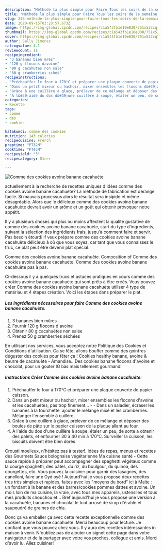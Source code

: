 ```yaml
---
description: "Méthode la plus simple pour Faire Tous les soirs de la semaine Comme des cookies avoine banane cacahuète"
title: "Méthode la plus simple pour Faire Tous les soirs de la semaine Comme des cookies avoine banane cacahuète"
slug: 248-methode-la-plus-simple-pour-faire-tous-les-soirs-de-la-semaine-comme-des-cookies-avoine-banane-cacahuete
date: 2020-09-15T03:28:57.673Z
image: https://img-global.cpcdn.com/recipes/c1a543fb1e10e830/751x532cq70/comme-des-cookies-avoine-banane-cacahuete-photo-principale-de-la-recette.jpg
thumbnail: https://img-global.cpcdn.com/recipes/c1a543fb1e10e830/751x532cq70/comme-des-cookies-avoine-banane-cacahuete-photo-principale-de-la-recette.jpg
cover: https://img-global.cpcdn.com/recipes/c1a543fb1e10e830/751x532cq70/comme-des-cookies-avoine-banane-cacahuete-photo-principale-de-la-recette.jpg
author: Sally Jimenez
ratingvalue: 4.1
reviewcount: 11
recipeingredient:
- "3 bananes bien mres"
- "120 g flocons davoine"
- "80 g cacahutes non sale"
- "50 g cramberries sches"
recipeinstructions:
- "Préchauffer le four à 170°C et préparer une plaque couverte de papier cuisson."
- "Dans un petit mixeur ou hachoir, mixer ensembles les flocons d&#39;avoine et les cacahuètes, pas trop finement...  Dans un saladier, écraser les bananes à la fourchette, ajouter le mélange mixé et les cramberries. Mélanger l&#39;ensemble à cuillère."
- "Grâce à une cuillère à glace, prélever de ce mélange et déposer des boules de pâte sur le papier cuisson de la plaque allant au four."
- "A l&#39;aide du dos d&#39;une cuillère à soupe, étaler un peu, de sorte a obtenir des palets, et enfourner 30 à 40 min à 170°C. Surveiller la cuisson, les biscuits doivent être bien dorés."
categories:
- Recette
tags:
- comme
- des
- cookies

katakunci: comme des cookies 
nutrition: 143 calories
recipecuisine: French
preptime: "PT32M"
cooktime: "PT43M"
recipeyield: "3"
recipecategory: Dîner

---
```



![Comme des cookies avoine banane cacahuète](https://img-global.cpcdn.com/recipes/c1a543fb1e10e830/751x532cq70/comme-des-cookies-avoine-banane-cacahuete-photo-principale-de-la-recette.jpg)

actuellement à la recherche de recettes uniques d'idées comme des cookies avoine banane cacahuète? La méthode de fabrication est dérange facile. Si mauvais processus alors le résultat sera insipide et même désagréable. Alors que le délicieux comme des cookies avoine banane cacahuète devrait avoir un arôme et un goût qui obtenir provoquer notre appétit.

Il y a plusieurs choses qui plus ou moins affectent la qualité gustative de comme des cookies avoine banane cacahuète, start du type d'ingrédients, suivant la sélection des ingrédients frais, jusqu'à comment faire et servir. Pas besoin étourdi if veux prépare comme des cookies avoine banane cacahuète délicieux à où que vous soyez, car tant que vous connaissez le truc, ce plat peut être devenir plat spécial.

Comme des cookies avoine banane cacahuète. Composition of Comme des cookies avoine banane cacahuète. Comme des cookies avoine banane cacahuète pas à pas.


Ci-dessous il y a quelques trucs et astuces pratiques en cours comme des cookies avoine banane cacahuète qui sont prêts à être créés. Vous pouvez créer Comme des cookies avoine banane cacahuète utiliser 4 type de matériau et 4 étapes création. Voici les étapes dans préparer le plat.

<!--inarticleads1-->

##### Les ingrédients nécessaires pour faire Comme des cookies avoine banane cacahuète:

1.  3 bananes bien mûres
1. Fournir 120 g flocons d&#39;avoine
1. Obtenir 80 g cacahuètes non salée
1. Prenez 50 g cramberries séchées


En utilisant nos services, vous acceptez notre Politique des Cookies et Conditions d&#39;utilisation. Ca se fête, allons bouffer comme des goinfres déguster des cookies pour fêter ça ! Cookies healthy banane, avoine &amp; beurre de cacahuète - Amandise.. Des cookies banane flocons d&#39;avoine et chocolat, pour un gouter IG bas mais tellement gourmand! 

<!--inarticleads2-->

##### Instructions Créer Comme des cookies avoine banane cacahuète:

1. Préchauffer le four à 170°C et préparer une plaque couverte de papier cuisson.
1. Dans un petit mixeur ou hachoir, mixer ensembles les flocons d&#39;avoine et les cacahuètes, pas trop finement... -  - Dans un saladier, écraser les bananes à la fourchette, ajouter le mélange mixé et les cramberries. Mélanger l&#39;ensemble à cuillère.
1. Grâce à une cuillère à glace, prélever de ce mélange et déposer des boules de pâte sur le papier cuisson de la plaque allant au four.
1. A l&#39;aide du dos d&#39;une cuillère à soupe, étaler un peu, de sorte a obtenir des palets, et enfourner 30 à 40 min à 170°C. Surveiller la cuisson, les biscuits doivent être bien dorés.


Crousti moelleux, n&#39;hésitez pas à tester!. Idées de repas, menus et recettes des Gourmets Sauce bolognaise végétarienne Ma cuisine santé - Cette sauce rapide à préparer peut accompagner des spaghetti végétaux comme la courge spaghetti, des pâtes, du riz, du boulgour, du quinoa, des courgettes, etc. Vous pouvez la cuisiner pour garnir des lasagnes, des canelloni, faire une Oyé oyé ! Aujourd&#39;hui je vous propose deux recettes très très simples et rapides, faites avec les &#34;moyens du bord&#34; ici à Malte : un fondant à la banane et des barres/cookies pommes dattes et avoine. Un mois loin de ma cuisine, la vraie, avec tous mes appareils, ustensiles et tous mes produits chouchou et… Bref aujourd&#39;hui je vous propose une version à la cacahuète, bananes et chocolat le tout arrosé de sirop d&#39;érable et saupoudré de graines de chia. 


Donc ça va emballer ça avec cette recette exceptionnelle comme des cookies avoine banane cacahuète. Merci beaucoup pour lecture. Je confiant que vous pouvez chez vous. Il y aura des recettes  intéressantes in maison à venir. N'oubliez pas de ajouter un signet cette page dans votre navigateur et de la partager avec votre vos proches, collègue et amis. Merci d'avoir lu. Allez cuisiner!
